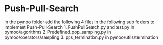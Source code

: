 # Push-Pull-Search
in the pymoo folder add the following 4 files in the following sub folders to implement Push-Pull-Search
1.
PushPullSearch.py and test.py in pymoo/algorithms
2.
Predefined_pop_sampling.py in pymoo/operators/sampling
3.
pps_termination.py in pymoo/utils/termination
